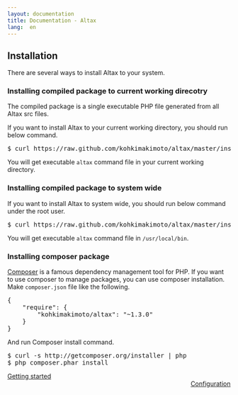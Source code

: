 ```yaml
---
layout: documentation
title: Documentation - Altax
lang:  en
---
```


## Installation

There are several ways to install Altax to your system.

### Installing compiled package to current working direcotry

The compiled package is a single executable PHP file generated from all Altax src files.

If you want to install Altax to your current working directory, you should run below command.

<pre class="sh-nonumber">
$ curl https://raw.github.com/kohkimakimoto/altax/master/installer.sh | bash -s
</pre>

You will get executable `altax` command file in your current working directory.

### Installing compiled package to system wide

If you want to install Altax to system wide, you should run below command under the root user.

<pre class="sh-nonumber">
$ curl https://raw.github.com/kohkimakimoto/altax/master/installer.sh | bash -s system
</pre>

You will get executable `altax` command file in `/usr/local/bin`.

### Installing composer package

[Composer](http://getcomposer.org/) is a famous dependency management tool for PHP.
If you want to use composer to manage packages, you can use composer installation.
Make `composer.json` file like the following.

<pre class="sh">
{
    "require": {
        "kohkimakimoto/altax": "~1.3.0"
    }
}
</pre>

And run Composer install command.

<pre class="sh-nonumber">
$ curl -s http://getcomposer.org/installer | php
$ php composer.phar install
</pre>




<div class="row">
  <div class="span4">
    <a class="prev" href="/altax/documentation/getting-started.html">Getting started</a>
  </div>
  <div class="span4 offset4" style="text-align: right;">
    <a class="next" href="/altax/documentation/configuration.html">Configuration</a>
  </div>
</div>

